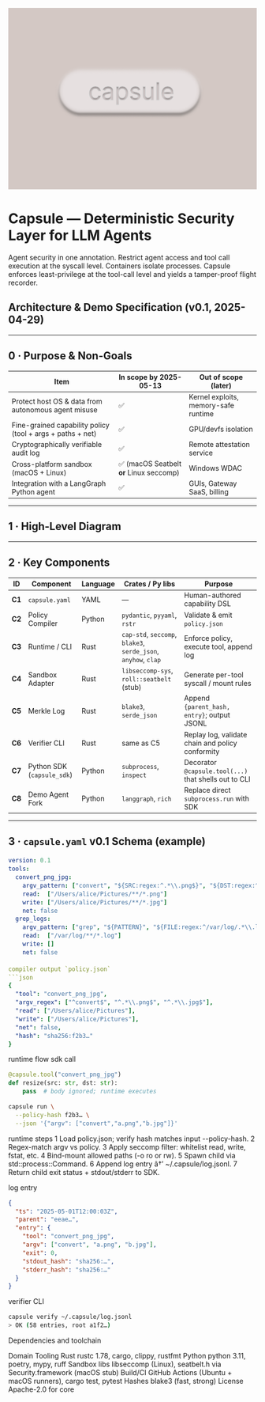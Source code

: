 ![alt text](capsule.png)
# Capsule — Deterministic Security Layer for LLM Agents
Agent security in one annotation.
Restrict agent access and tool call execution at the syscall level. 
Containers isolate processes. 
Capsule enforces least-privilege at the tool-call level and yields a tamper-proof flight recorder.


## Architecture & Demo Specification (v0.1, 2025-04-29)

---

## 0 · Purpose & Non-Goals

| Item                                                       | In scope by **2025-05-13**               | Out of scope (later)                 |
| ---------------------------------------------------------- | ---------------------------------------- | ------------------------------------ |
| Protect host OS & data from autonomous agent misuse        | ✅                                       | Kernel exploits, memory-safe runtime |
| Fine-grained capability policy (tool + args + paths + net) | ✅                                       | GPU/devfs isolation                  |
| Cryptographically verifiable audit log                     | ✅                                       | Remote attestation service           |
| Cross-platform sandbox (macOS + Linux)                     | ✅ (macOS Seatbelt **or** Linux seccomp) | Windows WDAC                         |
| Integration with a LangGraph Python agent                  | ✅                                       | GUIs, Gateway SaaS, billing          |

---

## 1 · High-Level Diagram

---

## 2 · Key Components

| ID     | Component                  | Language | Crates / Py libs                                               | Purpose                                               |
| ------ | -------------------------- | -------- | -------------------------------------------------------------- | ----------------------------------------------------- |
| **C1** | `capsule.yaml`             | YAML     | —                                                              | Human-authored capability DSL                         |
| **C2** | Policy Compiler            | Python   | `pydantic`, `pyyaml`, `rstr`                                   | Validate & emit `policy.json`                         |
| **C3** | Runtime / CLI              | Rust     | `cap-std`, `seccomp`, `blake3`, `serde_json`, `anyhow`, `clap` | Enforce policy, execute tool, append log              |
| **C4** | Sandbox Adapter            | Rust     | `libseccomp-sys`, `roll::seatbelt` (stub)                      | Generate per-tool syscall / mount rules               |
| **C5** | Merkle Log                 | Rust     | `blake3`, `serde_json`                                         | Append `{parent_hash, entry}`; output JSONL           |
| **C6** | Verifier CLI               | Rust     | same as C5                                                     | Replay log, validate chain and policy conformity      |
| **C7** | Python SDK (`capsule_sdk`) | Python   | `subprocess`, `inspect`                                        | Decorator `@capsule.tool(...)` that shells out to CLI |
| **C8** | Demo Agent Fork            | Python   | `langgraph`, `rich`                                            | Replace direct `subprocess.run` with SDK              |

---

## 3 · `capsule.yaml` v0.1 Schema (example)

````yaml
version: 0.1
tools:
  convert_png_jpg:
    argv_pattern: ["convert", "${SRC:regex:^.*\\.png$}", "${DST:regex:^.*\\.jpg$}"]
    read:  ["/Users/alice/Pictures/**/*.png"]
    write: ["/Users/alice/Pictures/**/*.jpg"]
    net: false
  grep_logs:
    argv_pattern: ["grep", "${PATTERN}", "${FILE:regex:^/var/log/.*\\.log$}"]
    read:  ["/var/log/**/*.log"]
    write: []
    net: false

compiler output `policy.json`
```json
{
  "tool": "convert_png_jpg",
  "argv_regex": ["^convert$", "^.*\\.png$", "^.*\\.jpg$"],
  "read": ["/Users/alice/Pictures"],
  "write": ["/Users/alice/Pictures"],
  "net": false,
  "hash": "sha256:f2b3…"
}
````

runtime flow sdk call

```Python
@capsule.tool("convert_png_jpg")
def resize(src: str, dst: str):
    pass  # body ignored; runtime executes
```

```bash
capsule run \
  --policy-hash f2b3… \
  --json '{"argv": ["convert","a.png","b.jpg"]}'
```

runtime steps
1
Load policy.json; verify hash matches input --policy-hash.
2
Regex-match argv vs policy.
3
Apply seccomp filter: whitelist read, write, fstat, etc.
4
Bind-mount allowed paths (-o ro or rw).
5
Spawn child via std::process::Command.
6
Append log entry â†’ ~/.capsule/log.jsonl.
7
Return child exit status + stdout/stderr to SDK.

log entry

```json
{
  "ts": "2025-05-01T12:00:03Z",
  "parent": "eeae…",
  "entry": {
    "tool": "convert_png_jpg",
    "argv": ["convert", "a.png", "b.jpg"],
    "exit": 0,
    "stdout_hash": "sha256:…",
    "stderr_hash": "sha256:…"
  }
}
```

verifier CLI

```bash
capsule verify ~/.capsule/log.jsonl
> OK (58 entries, root a1f2…)
```

Dependencies and toolchain

Domain
Tooling
Rust
rustc 1.78, cargo, clippy, rustfmt
Python
python 3.11, poetry, mypy, ruff
Sandbox libs
libseccomp (Linux), seatbelt.h via Security.framework (macOS stub)
Build/CI
GitHub Actions (Ubuntu + macOS runners), cargo test, pytest
Hashes
blake3 (fast, strong)
License
Apache-2.0 for core

